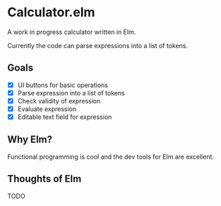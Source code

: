 # Calculator.elm

A work in progress calculator written in Elm.

Currently the code can parse expressions into a list of tokens.

## Goals

- [x] UI buttons for basic operations
- [x] Parse expression into a list of tokens
- [x] Check validity of expression
- [x] Evaluate expression
- [x] Editable text field for expression

## Why Elm?

Functional programming is cool and the dev tools for Elm are excellent.

## Thoughts of Elm

TODO
